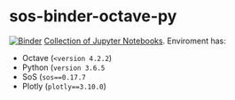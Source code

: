 # sos-binder-octave-py
[![Binder](https://mybinder.org/badge_logo.svg)](https://mybinder.org/v2/gh/zelenkastiot/sos-binder-octave-py/HEAD)
[Collection of Jupyter Notebooks](https://github.com/FINKI-Research-methodology-in-ICT/notebooks19/tree/1bf08346ae787f81dce595b9c9899507b91d3086). Enviroment has: 
- Octave (<code><version 4.2.2</code>)
- Python (<code>version 3.6.5</code>
- SoS (<code>sos==0.17.7</code>  
- Plotly (<code>plotly==3.10.0</code>)
